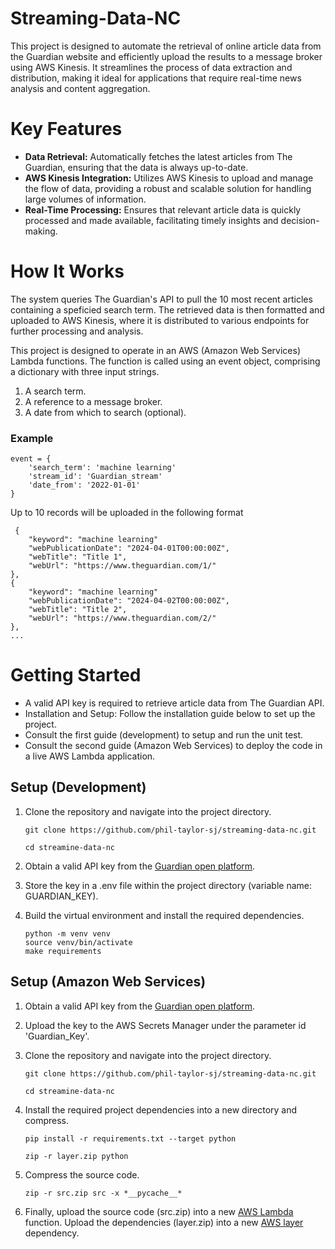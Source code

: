 # Streaming-Data-NC

This project is designed to automate the retrieval of online article data from the Guardian website and efficiently upload the results to a message broker using AWS Kinesis. It streamlines the process of data extraction and distribution, making it ideal for applications that require real-time news analysis and content aggregation.

# Key Features

- **Data Retrieval:** Automatically fetches the latest articles from The Guardian, ensuring that the data is always up-to-date.
- **AWS Kinesis Integration:** Utilizes AWS Kinesis to upload and manage the flow of data, providing a robust and scalable solution for handling large volumes of information.
- **Real-Time Processing:** Ensures that relevant article data is quickly processed and made available, facilitating timely insights and decision-making.

# How It Works

The system queries The Guardian's API to pull the 10 most recent articles containing a speficied search term. The retrieved data is then formatted and uploaded to AWS Kinesis, where it is distributed to various endpoints for further processing and analysis.

This project is designed to operate in an AWS (Amazon Web Services) Lambda functions. The function is called using an event object, comprising a dictionary with three input strings.

1. A search term.
2. A reference to a message broker.
3. A date from which to search (optional). 

### Example
```
event = {
    'search_term': 'machine learning'
    'stream_id': 'Guardian_stream'
    'date_from': '2022-01-01'
}
```

Up to 10 records will be uploaded in the following format
```
 {
    "keyword": "machine learning"
    "webPublicationDate": "2024-04-01T00:00:00Z",
    "webTitle": "Title 1",
    "webUrl": "https://www.theguardian.com/1/"
},
{
    "keyword": "machine learning"
    "webPublicationDate": "2024-04-02T00:00:00Z",
    "webTitle": "Title 2",
    "webUrl": "https://www.theguardian.com/2/"
},
...
```

# Getting Started

- A valid API key is required to retrieve article data from The Guardian API.
- Installation and Setup: Follow the installation guide below to set up the project. 
- Consult the first guide (development) to setup and run the unit test. 
- Consult the second guide (Amazon Web Services) to deploy the code in a live AWS Lambda application.

## Setup (Development)

1. Clone the repository and navigate into the project directory.

    ```
    git clone https://github.com/phil-taylor-sj/streaming-data-nc.git

    cd streamine-data-nc
    ```

2. Obtain a valid API key from the [Guardian open platform](https://open-platform.theguardian.com/documentation/). 

3. Store the key in a .env file within the project directory (variable name: GUARDIAN_KEY).

4. Build the virtual environment and install the required dependencies.
    ```
    python -m venv venv
    source venv/bin/activate
    make requirements
    ```

## Setup (Amazon Web Services)

1. Obtain a valid API key from the [Guardian open platform](https://open-platform.theguardian.com/documentation/). 

2. Upload the key to the AWS Secrets Manager under the parameter id 'Guardian_Key'.

3. Clone the repository and navigate into the project directory.
    ```
    git clone https://github.com/phil-taylor-sj/streaming-data-nc.git

    cd streamine-data-nc
    ```
4. Install the required project dependencies into a new directory and compress.
    ```
    pip install -r requirements.txt --target python
    
    zip -r layer.zip python
    ```

5. Compress the source code.
    ```
    zip -r src.zip src -x *__pycache__*
    ```

6. Finally, upload the source code (src.zip) into a new [AWS Lambda](https://docs.aws.amazon.com/lambda/?icmpid=docs_homepage_featuredsvcs) function. Upload the dependencies (layer.zip) into a new [AWS layer](https://docs.aws.amazon.com/lambda/latest/dg/chapter-layers.html) dependency.

